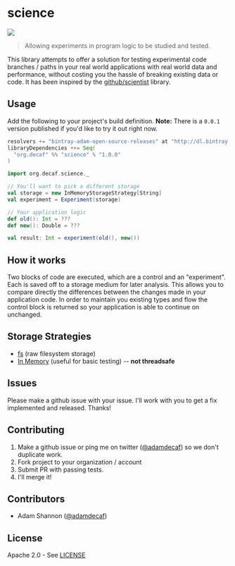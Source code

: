 # science

![](https://travis-ci.org/adamdecaf/science.svg)

> Allowing experiments in program logic to be studied and tested.

This library attempts to offer a solution for testing experimental code branches / paths in your real world applications with real world data and performance, without costing you the hassle of breaking existing data or code. It has been inspired by the [github/scientist](https://github.com/github/scientist) library.

## Usage

Add the following to your project's build definition. **Note:** There is a `0.0.1` version published if you'd like to try it out right now.

```scala
resolvers += "bintray-adam-open-source-releases" at "http://dl.bintray.com/adamdecaf/open-source"
libraryDependencies ++= Seq(
  "org.decaf" %% "science" % "1.0.0"
)
```

```scala
import org.decaf.science._

// You'll want to pick a different storage
val storage = new InMemoryStorageStrategy[String]
val experiment = Experiment(storage)

// Your application logic
def old(): Int = ???
def new(): Double = ???

val result: Int = experiment(old(), new())
```

## How it works

Two blocks of code are executed, which are a control and an "experiment". Each is saved off to a storage medium for later analysis. This allows you to compare directly the differences between the changes made in your application code. In order to maintain you existing types and flow the control block is returned so your application is able to continue on unchanged.

## Storage Strategies

- [fs](fs/) (raw filesystem storage)
- [In Memory](core/src/main/scala/InMemoryStorageStrategy.scala) (useful for basic testing) -- **not threadsafe**

## Issues

Please make a github issue with your issue. I'll work with you to get a fix implemented and released. Thanks!

## Contributing

1. Make a github issue or ping me on twitter ([@adamdecaf](https://twitter.com/adamdecaf)) so we don't duplicate work.
1. Fork project to your organization / account
1. Submit PR with passing tests.
1. I'll merge it!

## Contributors

- Adam Shannon ([@adamdecaf](https://twitter.com/adamdecaf))

## License

Apache 2.0 - See [LICENSE](LICENSE)
